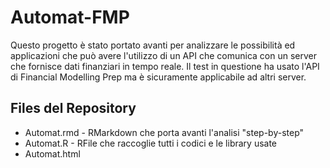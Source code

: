 # Automat-FMP

Questo progetto è stato portato avanti per analizzare le possibilità ed applicazioni che può avere l'utilizzo di un API che comunica con un server che fornisce dati finanziari in tempo reale. 
Il test in questione ha usato l'API di Financial Modelling Prep ma è sicuramente applicabile ad altri server. 

## Files del Repository

- Automat.rmd - RMarkdown che porta avanti l'analisi "step-by-step"
- Automat.R - RFile che raccoglie tutti i codici e le library usate
- Automat.html
